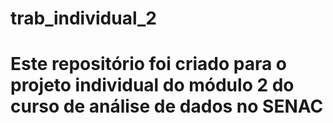 # trab_individual_2

# Este repositório foi criado para o projeto individual do módulo 2 do curso de análise de dados no SENAC
